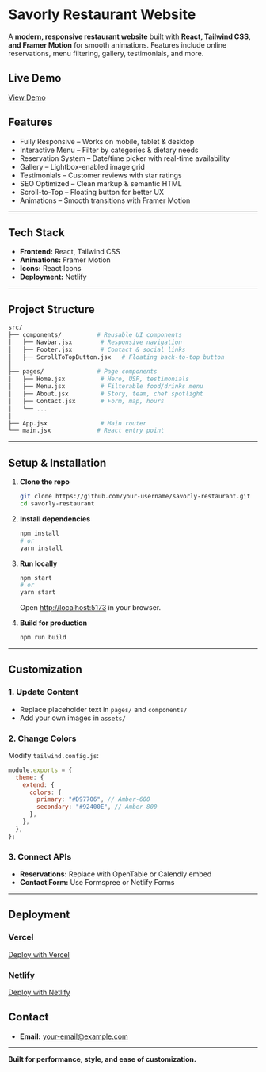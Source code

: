 # **Savorly Restaurant Website**

A **modern, responsive restaurant website** built with **React, Tailwind CSS, and Framer Motion** for smooth animations. Features include online reservations, menu filtering, gallery, testimonials, and more.

## **Live Demo**

[View Demo](#https://sayvorly.netlify.app/)

## **Features**

* Fully Responsive – Works on mobile, tablet & desktop
* Interactive Menu – Filter by categories & dietary needs
* Reservation System – Date/time picker with real-time availability
* Gallery – Lightbox-enabled image grid
* Testimonials – Customer reviews with star ratings
* SEO Optimized – Clean markup & semantic HTML
* Scroll-to-Top – Floating button for better UX
* Animations – Smooth transitions with Framer Motion

---

## **Tech Stack**

* **Frontend:** React, Tailwind CSS
* **Animations:** Framer Motion
* **Icons:** React Icons
* **Deployment:** Netlify

---

## **Project Structure**

```bash
src/
├── components/          # Reusable UI components
│   ├── Navbar.jsx        # Responsive navigation
│   ├── Footer.jsx        # Contact & social links
│   ├── ScrollToTopButton.jsx   # Floating back-to-top button
│
├── pages/               # Page components
│   ├── Home.jsx          # Hero, USP, testimonials
│   ├── Menu.jsx          # Filterable food/drinks menu
│   ├── About.jsx         # Story, team, chef spotlight
│   ├── Contact.jsx       # Form, map, hours
│   └── ...
│
├── App.jsx               # Main router
└── main.jsx             # React entry point
```

---

## **Setup & Installation**

1. **Clone the repo**

   ```bash
   git clone https://github.com/your-username/savorly-restaurant.git
   cd savorly-restaurant
   ```

2. **Install dependencies**

   ```bash
   npm install
   # or
   yarn install
   ```

3. **Run locally**

   ```bash
   npm start
   # or
   yarn start
   ```

   Open [http://localhost:5173](http://localhost:5173) in your browser.

4. **Build for production**

   ```bash
   npm run build
   ```

---

## **Customization**

### 1. Update Content

* Replace placeholder text in `pages/` and `components/`
* Add your own images in `assets/`

### 2. Change Colors

Modify `tailwind.config.js`:

```js
module.exports = {
  theme: {
    extend: {
      colors: {
        primary: "#D97706", // Amber-600
        secondary: "#92400E", // Amber-800
      },
    },
  },
};
```

### 3. Connect APIs

* **Reservations:** Replace with OpenTable or Calendly embed
* **Contact Form:** Use Formspree or Netlify Forms

---

## **Deployment**

### Vercel

[Deploy with Vercel](https://vercel.com/new)

### Netlify

[Deploy with Netlify](https://app.netlify.com/start)

## **Contact**

* **Email:** [your-email@example.com](mailto:jesulobadaniel1@gmail.com)

---

**Built for performance, style, and ease of customization.**

